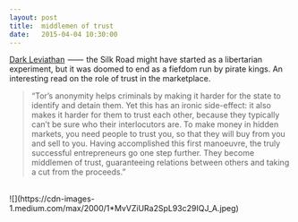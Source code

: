 ```yaml
---
layout: post
title:  middlemen of trust
date:   2015-04-04 10:30:00
---
```


[Dark Leviathan](https://aeon.co/essays/why-the-hidden-internet-can-t-be-a-libertarian-paradise)  ——  the Silk Road might have started as a libertarian experiment, but it was doomed to end as a fiefdom run by pirate kings. An interesting read on the role of trust in the marketplace.

>“Tor’s anonymity helps criminals by making it harder for the state to identify and detain them. Yet this has an ironic side-effect: it also makes it harder for them to trust each other, because they typically can’t be sure who their interlocutors are. To make money in hidden markets, you need people to trust you, so that they will buy from you and sell to you. Having accomplished this first manoeuvre, the truly successful entrepreneurs go one step further. They become middlemen of trust, guaranteeing relations between others and taking a cut from the proceeds.”

<br/>
![](https://cdn-images-1.medium.com/max/2000/1*MvVZiURa2SpL93c29IQJ_A.jpeg)
<br/>
<br/>
